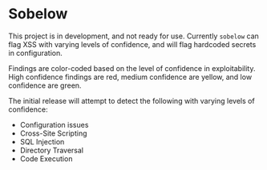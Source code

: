 # Sobelow

This project is in development, and not ready for use. Currently `sobelow` can flag 
XSS with varying levels of confidence, and will flag hardcoded secrets in 
configuration.

Findings are color-coded based on the level of confidence in exploitability. 
High confidence findings are red, medium confidence are yellow, and low confidence are 
green.

The initial release will attempt to detect the following with varying levels of 
confidence:

* Configuration issues
* Cross-Site Scripting
* SQL Injection
* Directory Traversal
* Code Execution

